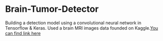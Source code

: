 # Brain-Tumor-Detector
Building a detection model using a convolutional neural network in Tensorflow & Keras.
Used a brain MRI images data founded on Kaggle.[You can find link here](https://www.kaggle.com/datasets/navoneel/brain-mri-images-for-brain-tumor-detection)

